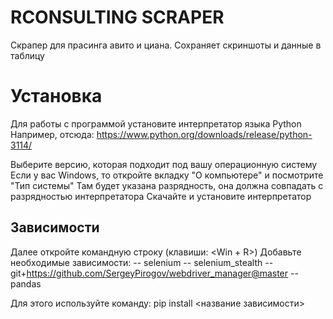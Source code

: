 # RCONSULTING SCRAPER
Скрапер для прасинга авито и циана. Сохраняет скриншоты и данные в таблицу

# Установка
Для работы с программой установите интерпретатор языка Python <br/>
Например, отсюда: https://www.python.org/downloads/release/python-3114/ <br/>

Выберите версию, которая подходит под вашу операционную систему
Если у вас Windows, то откройте вкладку "О компьютере" и посмотрите "Тип системы"
Там будет указана разрядность, она должна совпадать с разрядностью интерпретатора
Скачайте и установите интерпретатор

## Зависимости

Далее откройте командную строку (клавиши: <Win + R>)
Добавьте необходимые зависимости:
-- selenium
-- selenium_stealth
-- git+https://github.com/SergeyPirogov/webdriver_manager@master
-- pandas

Для этого используйте команду: pip install <название зависимости>

